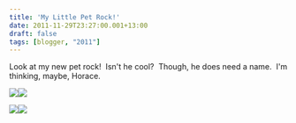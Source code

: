 ```yaml
---
title: 'My Little Pet Rock!'
date: 2011-11-29T23:27:00.001+13:00
draft: false
tags: [blogger, "2011"]
---
```


  
Look at my new pet rock!  Isn't he cool?  Though, he does need a name.  I'm thinking, maybe, Horace.  
  
  

[![](http://1.bp.blogspot.com/-wYksYboJdMA/TtSwvbHvuNI/AAAAAAAAAMU/wEgweiQG5ec/s200/IMAG0578.jpg)](http://1.bp.blogspot.com/-wYksYboJdMA/TtSwvbHvuNI/AAAAAAAAAMU/wEgweiQG5ec/s1600/IMAG0578.jpg)[![](http://4.bp.blogspot.com/-B25WAcu5r3c/TtSw2GurDQI/AAAAAAAAAMs/UXq88todq90/s200/IMAG0581.jpg)](http://4.bp.blogspot.com/-B25WAcu5r3c/TtSw2GurDQI/AAAAAAAAAMs/UXq88todq90/s1600/IMAG0581.jpg)

  

[![](http://1.bp.blogspot.com/-aFSQl47eQEs/TtSw4GmpGCI/AAAAAAAAAM0/laviAd984BE/s200/IMAG0582.jpg)](http://1.bp.blogspot.com/-aFSQl47eQEs/TtSw4GmpGCI/AAAAAAAAAM0/laviAd984BE/s1600/IMAG0582.jpg)[![](http://1.bp.blogspot.com/-UKJaOT7YRJk/TtSwxZVXaWI/AAAAAAAAAMc/S9If63xJZSs/s200/IMAG0579.jpg)](http://1.bp.blogspot.com/-UKJaOT7YRJk/TtSwxZVXaWI/AAAAAAAAAMc/S9If63xJZSs/s1600/IMAG0579.jpg)

[](http://1.bp.blogspot.com/-UKJaOT7YRJk/TtSwxZVXaWI/AAAAAAAAAMc/S9If63xJZSs/s1600/IMAG0579.jpg)
